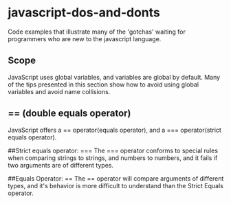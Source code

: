 javascript-dos-and-donts
========================

Code examples that illustrate many of the 'gotchas' waiting for programmers who are new to the javascript language.

Scope
-----

JavaScript uses global variables, and variables are global by default.  Many of the tips presented in this section show how to avoid using global variables and avoid name collisions.

== (double equals operator)
---------------------------

JavaScript offers a == operator(equals operator), and a === operator(strict equals operator).

##Strict equals operator: === 
The === operator conforms to special rules when comparing strings to strings, and numbers to numbers, and it fails if two arguments are of different types. 

##Equals Operator: ==
The == operator will compare arguments of different types, and it's behavior is more difficult to understand than the Strict Equals operator.

